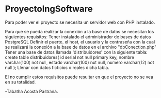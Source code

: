 # ProyectoIngSoftware

Para poder ver el proyecto se necesita un servidor web con PHP instalado.

Para que se pueda realizar la conexión a la base de datos se necesitan los siguientes requisitos:
    Tener instalado el administrador de bases de datos PostgreSQL
    Definir el puerto, el host, el usuario y la contraseña con la cual se realizará la conexión a la base de datos en el archivo "dbConection.php"
    Tener una base de datos llamada 'distribuidores' con la siguiente tabla:
        create table distribuidores(
            id serial not null primary key,
            nombre varchar(100) not null,
            estado varchar(100) not null,
            numero varchar(12) not null
        );
    Llenar con datos ficticios o reales dicha tabla.

El no cumplir estos requisitos puede resultar en que el proyecto no se vea en su totalidad.

-Tabatha Acosta Pastrana.